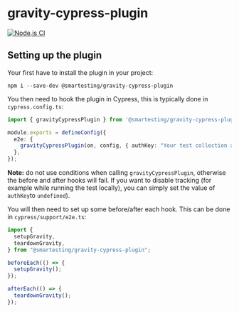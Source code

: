 # gravity-cypress-plugin

[![Node.js CI](https://github.com/Smartesting/gravity-cypress-plugin/actions/workflows/node.js.yml/badge.svg?branch=main)](https://github.com/Smartesting/gravity-cypress-plugin/actions/workflows/node.js.yml)

## Setting up the plugin

Your first have to install the plugin in your project:

```shell
npm i --save-dev @smartesting/gravity-cypress-plugin
```

You then need to hook the plugin in Cypress, this is typically done in `cypress.config.ts`:

```typescript
import { gravityCypressPlugin } from '@smartesting/gravity-cypress-plugin'

module.exports = defineConfig({
  e2e: {
    gravityCypressPlugin(on, config, { authKey: "Your test collection auth key" });
  },
});
```

**Note:** do not use conditions when calling `gravityCypressPlugin`, otherwise the before and after hooks will fail. If you want to disable tracking (for example while running the test locally), you can simply set the value of `authKey`to `undefined`).

You will then need to set up some before/after each hook. This can be done in `cypress/support/e2e.ts`:

```typescript
import {
  setupGravity,
  teardownGravity,
} from "@smartesting/gravity-cypress-plugin";

beforeEach(() => {
  setupGravity();
});

afterEach(() => {
  teardownGravity();
});
```
